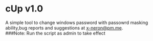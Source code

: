 # cUp v1.0
A simple tool to change windows password with passowrd masking ability,bug reports and suggestions at x-neron@pm.me.
<br>
###Note:
Run the script as admin to take effect
